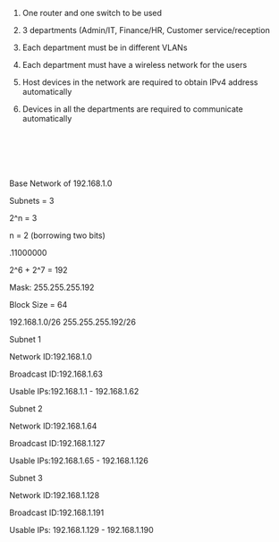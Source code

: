 1. One router and one switch to be used 

2. 3 departments (Admin/IT, Finance/HR, Customer service/reception

3. Each department must be in different VLANs

4. Each department must have a wireless network for the users

5. Host devices in the network are required to obtain IPv4 address automatically

6. Devices in all the departments are required to communicate automatically<br><br> 
<br><br>
<br><br> 
  
Base Network of 192.168.1.0

Subnets = 3 

2^n = 3

n = 2 (borrowing two bits)

.11000000

2^6 + 2^7 = 192

Mask: 255.255.255.192

Block Size = 64


192.168.1.0/26
255.255.255.192/26


Subnet 1

Network ID:192.168.1.0

Broadcast ID:192.168.1.63

Usable IPs:192.168.1.1 - 192.168.1.62


Subnet 2 

Network ID:192.168.1.64

Broadcast ID:192.168.1.127

Usable IPs:192.168.1.65 - 192.168.1.126


Subnet 3 

Network ID:192.168.1.128

Broadcast ID:192.168.1.191

Usable IPs: 192.168.1.129 - 192.168.1.190

